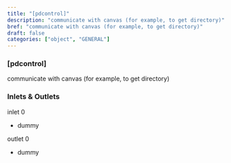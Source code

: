 ```yaml
---
title: "[pdcontrol]"
description: "communicate with canvas (for example, to get directory)"
bref: "communicate with canvas (for example, to get directory)"
draft: false
categories: ["object", "GENERAL"]
---
```


### [pdcontrol]

communicate with canvas (for example, to get directory)

### Inlets & Outlets

inlet 0

 - dummy

outlet 0

 - dummy
 
